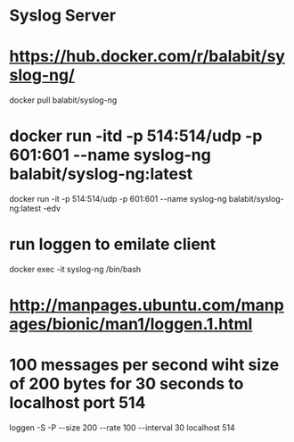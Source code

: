 # Syslog Server
# https://hub.docker.com/r/balabit/syslog-ng/

docker pull balabit/syslog-ng

# docker run -itd -p 514:514/udp -p 601:601 --name syslog-ng balabit/syslog-ng:latest

docker run -it -p 514:514/udp -p 601:601 --name syslog-ng balabit/syslog-ng:latest -edv

# run loggen to emilate client
docker exec -it syslog-ng /bin/bash

# http://manpages.ubuntu.com/manpages/bionic/man1/loggen.1.html
# 100 messages per second wiht size of 200 bytes for 30 seconds to localhost port 514
loggen -S -P --size 200 --rate 100 --interval 30 localhost 514
